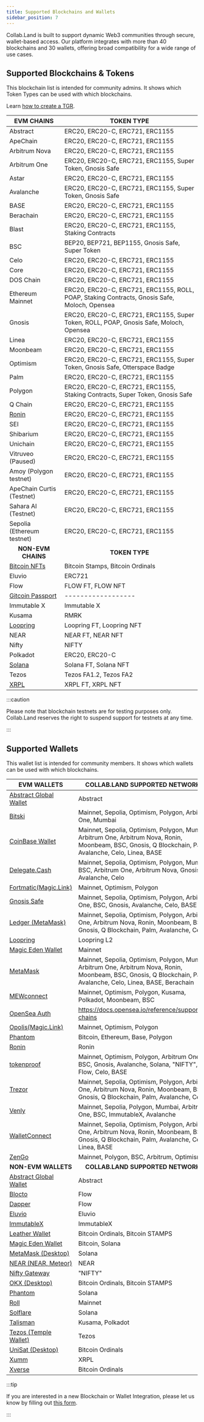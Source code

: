 ```yaml
---
title: Supported Blockchains and Wallets
sidebar_position: 7
---
```


Collab.Land is built to support dynamic Web3 communities through secure, wallet-based access. Our platform integrates with more than 40 blockchains and 30 wallets, offering broad compatibility for a wide range of use cases.

## Supported Blockchains & Tokens

This blockchain list is intended for community admins. It shows which Token Types can be used with which blockchains.


Learn [how to create a TGR](/help-docs/command-center/create-a-tgr/how-to-create-a-tgr#how-to-create-a-tgr).

| **EVM CHAINS**                                                                | **TOKEN TYPE**                                                                          |
|---------------------------------------------------------------------------|-------------------------------------------------------------------------------------|
| Abstract                                                                  | ERC20, ERC20-C, ERC721, ERC1155                                                              |
| ApeChain                                                                  | ERC20, ERC20-C, ERC721, ERC1155                                                              |
| Arbitrum Nova                                                             | ERC20, ERC20-C, ERC721, ERC1155                                                              |
| Arbitrum One                                                              | ERC20, ERC20-C, ERC721, ERC1155, Super Token, Gnosis Safe                                    |
| Astar                                                                     | ERC20, ERC20-C, ERC721, ERC1155                                                              |
| Avalanche                                                                 | ERC20, ERC20-C, ERC721, ERC1155, Super Token, Gnosis Safe                                    |
| BASE                                                                      | ERC20, ERC20-C, ERC721, ERC1155                                                              |
| Berachain                                                                 | ERC20, ERC20-C, ERC721, ERC1155                                                              |
| Blast                                                                     | ERC20, ERC20-C, ERC721, ERC1155, Staking Contracts                                          |
| BSC                                                                       | BEP20, BEP721, BEP1155, Gnosis Safe, Super Token                                    |
| Celo                                                                      | ERC20, ERC20-C, ERC721, ERC1155                                                              |
| Core                                                                      | ERC20, ERC20-C, ERC721, ERC1155                                                              |
| DOS Chain                                                                 | ERC20, ERC20-C, ERC721, ERC1155                                                              |
| Ethereum Mainnet                                                          | ERC20, ERC20-C, ERC721, ERC1155, ROLL, POAP, Staking Contracts, Gnosis Safe, Moloch, Opensea |
| Gnosis                                                                    | ERC20, ERC20-C, ERC721, ERC1155, Super Token, ROLL, POAP, Gnosis Safe, Moloch, Opensea       |
| Linea                                                                     | ERC20, ERC20-C, ERC721, ERC1155                                                              |
| Moonbeam                                                                  | ERC20, ERC20-C, ERC721, ERC1155                                                              |
| Optimism                                                                  | ERC20, ERC20-C, ERC721, ERC1155, Super Token, Gnosis Safe, Otterspace Badge                  |
| Palm                                                                      | ERC20, ERC20-C, ERC721, ERC1155                                                              |
| Polygon                                                                   | ERC20, ERC20-C, ERC721, ERC1155, Staking Contracts, Super Token, Gnosis Safe            |
| Q Chain                                                                   | ERC20, ERC20-C, ERC721, ERC1155                                                              |
| [Ronin](/help-docs/command-center/create-a-tgr/evm/ronin)                 | ERC20, ERC20-C, ERC721, ERC1155                                                              |
| SEI                                                                       | ERC20, ERC20-C, ERC721, ERC1155                                                              |
| Shibarium                                                                 | ERC20, ERC20-C, ERC721, ERC1155                                                              |
| Unichain                                                                  | ERC20, ERC20-C, ERC721, ERC1155                                                              |
| Vitruveo (Paused)                                                                  | ERC20, ERC20-C, ERC721, ERC1155                                                              |
| Amoy (Polygon testnet)                                                    | ERC20, ERC20-C, ERC721, ERC1155                                                              |
| ApeChain Curtis (Testnet)                                                 | ERC20, ERC20-C, ERC721, ERC1155                                                              |
| Sahara AI (Testnet)                                                      | ERC20, ERC20-C, ERC721, ERC1155                                                              |
| Sepolia (Ethereum testnet)                                                | ERC20, ERC20-C, ERC721, ERC1155                                                              |
| <center>**NON-EVM CHAINS**</center> | <center>**TOKEN TYPE**</center> |
| [Bitcoin NFTs](/help-docs/command-center/create-a-tgr/bitcoin-tgr)        | Bitcoin Stamps, Bitcoin Ordinals                                                    |
| Eluvio                                                                    | ERC721                                                                              |
| Flow                                                                      | FLOW FT, FLOW NFT                                                                   |
| [Gitcoin Passport](/help-docs/command-center/create-a-tgr/gtc-passport)   | ------------------                                                                  |
| Immutable X                                                               | Immutable X                                                                         |
| Kusama                                                                    | RMRK                                                                                |
| [Loopring](/help-docs/command-center/create-a-tgr/loopring)               | Loopring FT, Loopring NFT                                                           |
| NEAR                                                                      | NEAR FT, NEAR NFT                                                                   |
| Nifty                                                                     | NIFTY                                                                               |
| Polkadot                                                                  | ERC20, ERC20-C                                                                               |
| [Solana](/help-docs/command-center/create-a-tgr/solana)                   | Solana FT, Solana NFT                                                               |
| Tezos                                                                     | Tezos FA1.2, Tezos FA2                                                              |
| [XRPL](/help-docs/command-center/create-a-tgr/xrpl)                       | XRPL FT, XRPL NFT                                                                   |

:::caution

Please note that blockchain testnets are for testing purposes only. Collab.Land reserves the right to suspend support for testnets at any time.

:::

## Supported Wallets

This wallet list is intended for community members. It shows which wallets can be used with which blockchains.

| **EVM WALLETS** | **COLLAB.LAND SUPPORTED NETWORKS** |
|------------------------|-------------------------------|
| [Abstract Global Wallet](https://www.abs.xyz) | Abstract |
| [Bitski](https://docs.bitski.com/wallet-as-a-service/web-3/web3-get-started) | Mainnet, Sepolia, Optimism, Polygon, Arbitrum One, Mumbai |
| [CoinBase Wallet](https://help.coinbase.com/en/wallet/getting-started/what-types-of-crypto-does-wallet-support) | Mainnet, Sepolia, Optimism, Polygon, Mumbai, Arbitrum One, Arbitrum Nova, Ronin, Moonbeam, BSC, Gnosis, Q Blockchain, Palm, Avalanche, Celo, Linea, BASE |
| [Delegate.Cash](https://docs.delegate.xyz/faq) | Mainnet, Sepolia, Optimism, Polygon, Mumbai, BSC, Arbitrum One, Arbitrum Nova, Gnosis, Avalanche, Celo |
| [Fortmatic(Magic.Link)](https://magic.link/docs/get-started#support-list) | Mainnet, Optimism, Polygon |
| [Gnosis Safe](/help-docs/wallets/connecting-using-different-wallets/gnosis-safe) | Mainnet, Sepolia, Optimism, Polygon, Arbitrum One, BSC, Gnosis, Avalanche, Celo, BASE |
| [Ledger (MetaMask)](/help-docs/wallets/connecting-using-different-wallets/ledger) | Mainnet, Sepolia, Optimism, Polygon, Arbitrum One, Arbitrum Nova, Ronin, Moonbeam, BSC, Gnosis, Q Blockchain, Palm, Avalanche, Celo |
| [Loopring](/help-docs/wallets/connecting-using-different-wallets/loopring) | Loopring L2 |
| [Magic Eden Wallet](https://wallet.magiceden.io) | Mainnet |
| [MetaMask](/help-docs/wallets/connecting-using-different-wallets/metamask) | Mainnet, Sepolia, Optimism, Polygon, Mumbai, Arbitrum One, Arbitrum Nova, Ronin, Moonbeam, BSC, Gnosis, Q Blockchain, Palm, Avalanche, Celo, Linea, BASE, Berachain |
| [MEWconnect](https://help.myetherwallet.com/en/articles/6821718-which-cryptocurrencies-tokens-and-networks-does-mew-support) | Mainnet, Optimism, Polygon, Kusama, Polkadot, Moonbeam, BSC |
| [OpenSea Auth](/help-docs/wallets/connecting-using-different-wallets/opensea) | https://docs.opensea.io/reference/supported-chains |
| [Opolis(Magic.Link)](https://magic.link/docs/get-started#support-list) | Mainnet, Optimism, Polygon |
| [Phantom](https://docs.phantom.com) | Bitcoin, Ethereum, Base, Polygon |
| [Ronin](/help-docs/wallets/connecting-using-different-wallets/ronin) | Ronin |
| [tokenproof](/help-docs/wallets/connecting-using-different-wallets/tokenproof) | Mainnet, Optimism, Polygon, Arbitrum One, BSC, Gnosis, Avalanche, Solana, "NIFTY", Flow, Celo, BASE |
| [Trezor](https://trezor.io/support/a/is-my-coin-supported) | Mainnet, Sepolia, Optimism, Polygon, Arbitrum One, Arbitrum Nova, Ronin, Moonbeam, BSC, Gnosis, Q Blockchain, Palm, Avalanche, Celo |
| [Venly](https://docs.venly.io/docs/environments#blockchain-networks) | Mainnet, Sepolia, Polygon, Mumbai, Arbitrum One, BSC, ImmutableX, Avalanche |
| [WalletConnect](/help-docs/wallets/connecting-using-different-wallets/wallet-connect) | Mainnet, Sepolia, Optimism, Polygon, Arbitrum One, Arbitrum Nova, Ronin, Moonbeam, BSC, Gnosis, Q Blockchain, Palm, Avalanche, Celo, Linea, BASE |
| [ZenGo](https://help.zengo.com/en/articles/2603677-which-assets-does-zengo-support) | Mainnet, Polygon, BSC, Arbitrum, Optimism |
| <center>**NON-EVM WALLETS**</center> | <center>**COLLAB.LAND SUPPORTED NETWORKS**</center> |
| [Abstract Global Wallet](https://www.abs.xyz) | Abstract |
| [Blocto](https://docs.blocto.app/blocto-sdk/javascript-sdk/flow/flow-networks) | Flow |
| [Dapper](https://www.meetdapper.com/) | Flow |
| [Eluvio](https://eluvio.co/content-fabric) | Eluvio |
| [ImmutableX](/help-docs/wallets/connecting-using-different-wallets/immutable-x) | ImmutableX |
| [Leather Wallet](https://leather.io/) | Bitcoin Ordinals, Bitcoin STAMPS |
| [Magic Eden Wallet](https://wallet.magiceden.io) | Bitcoin, Solana |
| [MetaMask (Desktop)](https://metamask.io/flask/) | Solana |
| [NEAR (NEAR, Meteor)](https://meteorwallet.app/) | NEAR |
| [Nifty Gateway](https://help.niftygateway.com/hc/en-us/articles/4961117358867-Wallet-Hub) | "NIFTY" |
| [OKX (Desktop)](https://web3.okx.com) | Bitcoin Ordinals, Bitcoin STAMPS |
| [Phantom](https://docs.phantom.com) | Solana |
| [Roll](https://support.tryroll.com/hc/en-us/articles/360034949092-Are-Social-Tokens-Built-on-Blockchain-) | Mainnet |
| [Solflare](https://docs.solflare.com/solflare) | Solana |
| [Talisman](https://www.talisman.xyz/wallet) | Kusama, Polkadot |
| [Tezos (Temple Wallet)](https://templewallet.com/) | Tezos |
| [UniSat (Desktop)](https://unisat.io/) | Bitcoin Ordinals |
| [Xumm](https://xumm.app/#features) | XRPL |
| [Xverse](https://www.xverse.app/) | Bitcoin Ordinals |

:::tip

If you are interested in a new Blockchain or Wallet Integration, please let us know by filling out [this form](https://bit.ly/3HzRmnA).

:::
